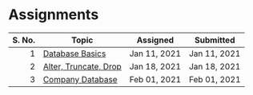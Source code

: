# Assignments

| S. No. | Topic                                | Assigned     | Submitted    |
| -----: | ------------------------------------ | ------------ | ------------ |
|      1 | [Database Basics](01-11-2021/)       | Jan 11, 2021 | Jan 11, 2021 |
|      2 | [Alter, Truncate, Drop](01-18-2021/) | Jan 18, 2021 | Jan 18, 2021 |
|      3 | [Company Database](02-01-2021/)      | Feb 01, 2021 | Feb 01, 2021 |
